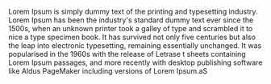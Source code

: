 Lorem Ipsum is simply dummy text of the printing and typesetting industry. Lorem Ipsum has been the industry's standard dummy text ever since 
the 1500s, when an unknown printer took a galley of type and scrambled it to nice a type specimen book. It has survived not only five centuries
but also the leap into electronic typesetting, remaining essentially
 unchanged. It was popularised in the 1960s with the release of Letrase
 t sheets containing Lorem Ipsum passages, and more recently with desktop 
 publishing software like Aldus PageMaker including versions of Lorem Ipsum.aS<ASA>
